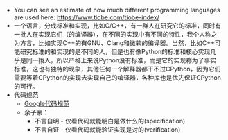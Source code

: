 + You can see an estimate of how much different programming languages are used here: https://www.tiobe.com/tiobe-index/
+ 一个语言，分成标准和实现，比如C/C++，有一群人在研究它的标准，同时有一批人在实现它们（的编译器），在不同的实现中有不同的特性，我个人称之为方言，比如实现C++的有GNU、Clang和微软的编译器。当然，比如C++可能研究标准的和实现的是不同的人，但是也有像Python的标准和核心实现几乎是同一拨人，所以严格上来说Python没有标准，而是它的实现称为了事实标准，这也有独特的现象，其他任何一个解释器都干不过CPython，因为它们需要等着CPython的实现去实现自己的编译器，各种库也是优先保证CPython的可行。
+ 代码规范
	+ [Google代码规范](https://zh-google-styleguide.readthedocs.io/en/latest/)
	+ 余子豪：
		+ 不言自明 - 仅看代码就能明白是做什么的(specification)
		+ 不言自证 - 仅看代码就能验证实现是对的(verification)